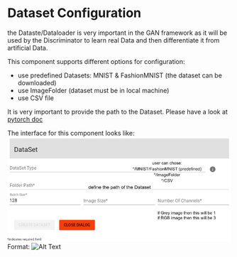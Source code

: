 # Dataset Configuration
the Dataste/Dataloader is very important in the GAN framework as it will be used by the Discriminator to learn real Data and then differentiate it from artificial Data.

This component supports different options for configuration:
 * use predefined Datasets: MNIST & FashionMNIST (the dataset can be downloaded)
 * use ImageFolder (dataset must be in local machine)
 * use CSV file

It is very important to provide the path to the Dataset.
Please have a look at [pytorch doc](https://pytorch.org/docs/stable/torchvision/datasets.html#imagefolder)

The interface for this component looks like:
![DataSet](../../../static/Dataset.png)
Format: ![Alt Text](url)